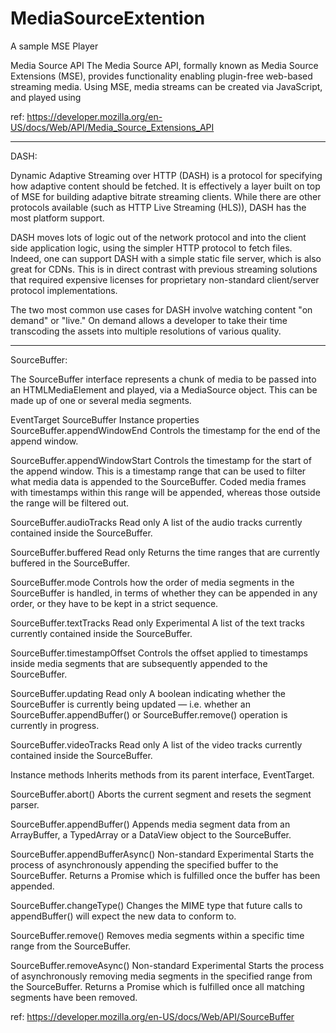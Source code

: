# MediaSourceExtention
A sample MSE Player


Media Source API
The Media Source API, formally known as Media Source Extensions (MSE), provides functionality enabling plugin-free web-based streaming media. Using MSE, media streams can be created via JavaScript, and played using <audio> and <video> elements.

ref: https://developer.mozilla.org/en-US/docs/Web/API/Media_Source_Extensions_API


---------------------------------------------------------------------------------------------------

DASH:

Dynamic Adaptive Streaming over HTTP (DASH) is a protocol for specifying how adaptive content should be fetched. It is effectively a layer built on top of MSE for building adaptive bitrate streaming clients. While there are other protocols available (such as HTTP Live Streaming (HLS)), DASH has the most platform support.

DASH moves lots of logic out of the network protocol and into the client side application logic, using the simpler HTTP protocol to fetch files. Indeed, one can support DASH with a simple static file server, which is also great for CDNs. This is in direct contrast with previous streaming solutions that required expensive licenses for proprietary non-standard client/server protocol implementations.

The two most common use cases for DASH involve watching content "on demand" or "live." On demand allows a developer to take their time transcoding the assets into multiple resolutions of various quality.




------------------------------------------------------------------

SourceBuffer:

The SourceBuffer interface represents a chunk of media to be passed into an HTMLMediaElement and played, via a MediaSource object. This can be made up of one or several media segments.

EventTarget
SourceBuffer
Instance properties
SourceBuffer.appendWindowEnd
Controls the timestamp for the end of the append window.

SourceBuffer.appendWindowStart
Controls the timestamp for the start of the append window. This is a timestamp range that can be used to filter what media data is appended to the SourceBuffer. Coded media frames with timestamps within this range will be appended, whereas those outside the range will be filtered out.

SourceBuffer.audioTracks Read only
A list of the audio tracks currently contained inside the SourceBuffer.

SourceBuffer.buffered Read only
Returns the time ranges that are currently buffered in the SourceBuffer.

SourceBuffer.mode
Controls how the order of media segments in the SourceBuffer is handled, in terms of whether they can be appended in any order, or they have to be kept in a strict sequence.

SourceBuffer.textTracks Read only Experimental
A list of the text tracks currently contained inside the SourceBuffer.

SourceBuffer.timestampOffset
Controls the offset applied to timestamps inside media segments that are subsequently appended to the SourceBuffer.

SourceBuffer.updating Read only
A boolean indicating whether the SourceBuffer is currently being updated — i.e. whether an SourceBuffer.appendBuffer() or SourceBuffer.remove() operation is currently in progress.

SourceBuffer.videoTracks Read only
A list of the video tracks currently contained inside the SourceBuffer.



Instance methods
Inherits methods from its parent interface, EventTarget.

SourceBuffer.abort()
Aborts the current segment and resets the segment parser.

SourceBuffer.appendBuffer()
Appends media segment data from an ArrayBuffer, a TypedArray or a DataView object to the SourceBuffer.

SourceBuffer.appendBufferAsync() Non-standard Experimental
Starts the process of asynchronously appending the specified buffer to the SourceBuffer. Returns a Promise which is fulfilled once the buffer has been appended.

SourceBuffer.changeType()
Changes the MIME type that future calls to appendBuffer() will expect the new data to conform to.

SourceBuffer.remove()
Removes media segments within a specific time range from the SourceBuffer.

SourceBuffer.removeAsync() Non-standard Experimental
Starts the process of asynchronously removing media segments in the specified range from the SourceBuffer. Returns a Promise which is fulfilled once all matching segments have been removed.

ref: https://developer.mozilla.org/en-US/docs/Web/API/SourceBuffer
